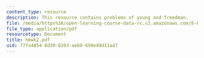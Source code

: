 ```yaml
---
content_type: resource
description: This resource contains problems of young and freedman.
file: /media/https%3A/open-learning-course-data-rc.s3.amazonaws.com/8-01x-physics-i-classical-mechanics-with-an-experimental-focus-fall-2002/77fa48548d300203ae60699e49d11a47_hmwk2.pdf
file_type: application/pdf
resourcetype: Document
title: hmwk2.pdf
uid: 77fa4854-8d30-0203-ae60-699e49d11a47
---
```

